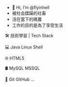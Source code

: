 - 👋 Hi, I’m @flyinhell
- 被社会蹂躏的社畜
- 活在當下的碼農
- 工作的目的是為了享受生活

🛠 技術學習 | Tech Stack

💻   Java Linux Shell

🌐   HTML5

🛢   MySQL MSSQL

🔧  Git GitHub
...

<!---
flyinhell/flyinhell is a ✨ special ✨ repository because its `README.md` (this file) appears on your GitHub profile.
You can click the Preview link to take a look at your changes.
--->
